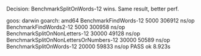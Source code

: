Decision: BenchmarkSplitOnWords-12 wins. Same result, better perf.


goos: darwin
goarch: amd64
BenchmarkFindWords-12                     	    5000	    306912 ns/op
BenchmarkFindWords2-12                    	    5000	    300958 ns/op
BenchmarkSplitOnNonLetters-12             	   30000	     49128 ns/op
BenchmarkSplitOnNonLettersOrNumbers-12    	   30000	     50589 ns/op
BenchmarkSplitOnWords-12                  	   20000	     59833 ns/op
PASS
ok  	                               	8.923s
